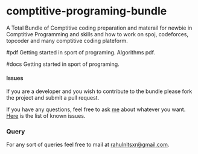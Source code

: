 # comptitive-programing-bundle
A Total Bundle of Comptitive coding preparation and materail for newbie in Comptitive Programming and skills and how to work on spoj, codeforces, topcoder and many comptitive coding plateform.

#pdf
Getting started in sport of programing.
Algorithms pdf.

#docs
Getting started in sport of programing.


#### Issues
If you are a developer and you wish to contribute to the bundle please fork the project and submit a pull request.

If you have any questions, feel free to ask [me](mailto:rahulnitsxr@gmail.com) about whatever you want.
[Here](https://github.com/rahulworld/comptitive-programing-bundle/issues) is the list of known issues.

### Query
For any sort of queries feel free to mail at rahulnitsxr@gmail.com.
